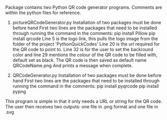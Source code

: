 Package contains two Python QR code generator programs.
Comments are within the python files for reference.
1. pictureQRCodeGenerator.py
Installation of two packages must be done before hand
First two lines are the packages that need to be installed through running the command in the comments:
pip install Pillow
pip install qrcode
Line 5 is the logo link, this pulls the logo image from the folder of the project 'PythonQuickCodes'
Line 20 is the url required for the QR code to point to.
Line 32 is for the user to set the backround color and line 29 mentions the colour of the QR code to be filled with, default set as black.
The QR code is then saved as default name QRCodeName.png
And prints a message when complete.


2. QRCodeGenerator.py
Installation of two packages must be done before hand
First two lines are the packages that need to be installed through running the command in the comments:
pip install pyqrcode
pip install pypng

This program is simple in that it only needs a URL or string for the QR code.
The user then receives two outputs: one file in .png format and one file in .svg